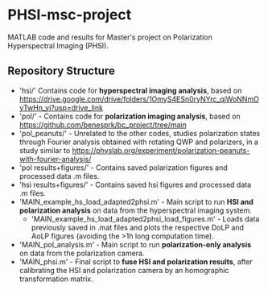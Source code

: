 # PHSI-msc-project
MATLAB code and results for Master's project on Polarization Hyperspectral Imaging (PHSI). 

## Repository Structure

- 'hsi/'  Contains code for **hyperspectral imaging analysis**, based on https://drive.google.com/drive/folders/1OmyS4ESn0ryNYrc_qjWoNNmOyTwHn_yj?usp=drive_link 
- 'pol/' - Contains code for **polarization imaging analysis**, based on https://github.com/benesprk/bc_project/tree/main
- 'pol_peanuts/' - Unrelated to the other codes, studies polarization states through Fourier analysis obtained with rotating QWP and polarizers, in a study similar to https://physlab.org/experiment/polarization-peanuts-with-fourier-analysis/
- 'pol results+figures/' - Contains saved polarization figures and processed data .m files.
- 'hsi results+figures/' - Contains saved hsi figures and processed data .m files.
- 'MAIN_example_hs_load_adapted2phsi.m' - Main script to run **HSI and polarization analysis** on data from the hyperspectral imaging system.
  - 'MAIN_example_hs_load_adapted2phsi_load_figures.m' - Loads data previously saved in .mat files and plots the respective DoLP and AoLP figures (avoiding the >1h long computation time).
- 'MAIN_pol_analysis.m' - Main script to run **polarization-only analysis** on data from the polarization camera.
- 'MAIN_phsi.m' - Final script to **fuse HSI and polarization results**, after calibrating the HSI and polarization camera by an homographic transformation matrix.
